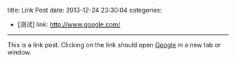 title: Link Post
date: 2013-12-24 23:30:04
categories:
- [测试]
link: http://www.google.com/
---

This is a link post. Clicking on the link should open [Google](http://www.google.com/) in a new tab or window.